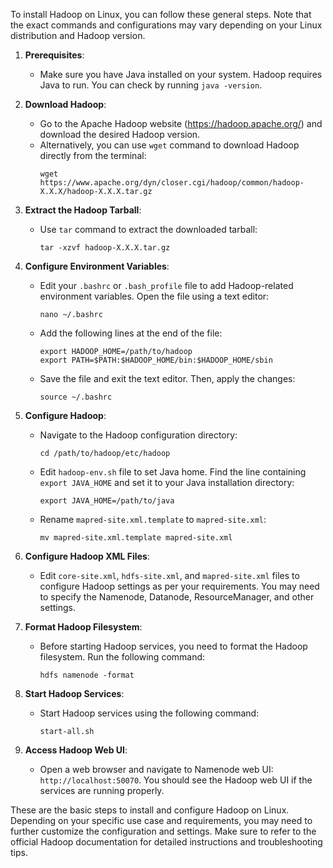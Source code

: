 To install Hadoop on Linux, you can follow these general steps. Note that the exact commands and configurations may vary depending on your Linux distribution and Hadoop version.

1. **Prerequisites**:

   - Make sure you have Java installed on your system. Hadoop requires Java to run. You can check by running `java -version`.

2. **Download Hadoop**:

   - Go to the Apache Hadoop website (https://hadoop.apache.org/) and download the desired Hadoop version.
   - Alternatively, you can use `wget` command to download Hadoop directly from the terminal:
     ```
     wget https://www.apache.org/dyn/closer.cgi/hadoop/common/hadoop-X.X.X/hadoop-X.X.X.tar.gz
     ```

3. **Extract the Hadoop Tarball**:

   - Use `tar` command to extract the downloaded tarball:
     ```
     tar -xzvf hadoop-X.X.X.tar.gz
     ```

4. **Configure Environment Variables**:

   - Edit your `.bashrc` or `.bash_profile` file to add Hadoop-related environment variables. Open the file using a text editor:
     ```
     nano ~/.bashrc
     ```
   - Add the following lines at the end of the file:
     ```
     export HADOOP_HOME=/path/to/hadoop
     export PATH=$PATH:$HADOOP_HOME/bin:$HADOOP_HOME/sbin
     ```
   - Save the file and exit the text editor. Then, apply the changes:
     ```
     source ~/.bashrc
     ```

5. **Configure Hadoop**:

   - Navigate to the Hadoop configuration directory:
     ```
     cd /path/to/hadoop/etc/hadoop
     ```
   - Edit `hadoop-env.sh` file to set Java home. Find the line containing `export JAVA_HOME` and set it to your Java installation directory:
     ```
     export JAVA_HOME=/path/to/java
     ```
   - Rename `mapred-site.xml.template` to `mapred-site.xml`:
     ```
     mv mapred-site.xml.template mapred-site.xml
     ```

6. **Configure Hadoop XML Files**:

   - Edit `core-site.xml`, `hdfs-site.xml`, and `mapred-site.xml` files to configure Hadoop settings as per your requirements. You may need to specify the Namenode, Datanode, ResourceManager, and other settings.

7. **Format Hadoop Filesystem**:

   - Before starting Hadoop services, you need to format the Hadoop filesystem. Run the following command:
     ```
     hdfs namenode -format
     ```

8. **Start Hadoop Services**:

   - Start Hadoop services using the following command:
     ```
     start-all.sh
     ```

9. **Access Hadoop Web UI**:
   - Open a web browser and navigate to Namenode web UI: `http://localhost:50070`. You should see the Hadoop web UI if the services are running properly.

These are the basic steps to install and configure Hadoop on Linux. Depending on your specific use case and requirements, you may need to further customize the configuration and settings. Make sure to refer to the official Hadoop documentation for detailed instructions and troubleshooting tips.
